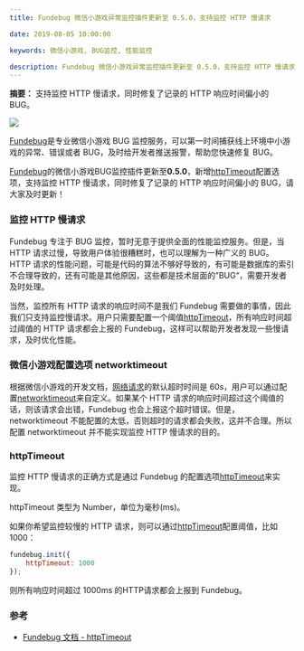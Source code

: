 ```yaml
---
title: Fundebug 微信小游戏异常监控插件更新至 0.5.0，支持监控 HTTP 慢请求

date: 2019-08-05 10:00:00

keywords: 微信小游戏, BUG监控, 性能监控

description: Fundebug 微信小游戏异常监控插件更新至 0.5.0，支持监控 HTTP 慢请求
---
```


**摘要：** 支持监控 HTTP 慢请求，同时修复了记录的 HTTP 响应时间偏小的 BUG。

![](https://static.fundebug.cn/fundebug-wegame-upgrade.jpg)

<!-- more -->

[Fundebug](https://www.fundebug.com/)是专业微信小游戏 BUG 监控服务，可以第一时间捕获线上环境中小游戏的异常、错误或者 BUG，及时给开发者推送报警，帮助您快速修复 BUG。

[Fundebug](https://www.fundebug.com/)的微信小游戏BUG监控插件更新至**0.5.0**，新增[httpTimeout](https://docs.fundebug.com/notifier/wegame/customize/httptimeout.html)配置选项，支持监控 HTTP 慢请求，同时修复了记录的 HTTP 响应时间偏小的 BUG，请大家及时更新！

### 监控 HTTP 慢请求

Fundebug 专注于 BUG 监控，暂时无意于提供全面的性能监控服务。但是，当 HTTP 请求过慢，导致用户体验很糟糕时，也可以理解为一种广义的 BUG。HTTP 请求的性能问题，可能是代码的算法不够好导致的，有可能是数据库的索引不合理导致的，还有可能是其他原因，这些都是技术层面的”BUG“，需要开发者及时处理。

当然，监控所有 HTTP 请求的响应时间不是我们 Fundebug 需要做的事情，因此我们只支持监控慢请求。用户只需要配置一个阈值[httpTimeout](https://docs.fundebug.com/notifier/wegame/customize/httptimeout.html)，所有响应时间超过阈值的 HTTP 请求都会上报的 Fundebug，这样可以帮助开发者发现一些慢请求，及时优化性能。

### 微信小游戏配置选项 networktimeout

根据微信小游戏的开发文档，[网络请求](https://developers.weixin.qq.com/minigame/dev/guide/base-ability/network.html#2.%20%E7%BD%91%E7%BB%9C%E8%AF%B7%E6%B1%82)的默认超时时间是 60s，用户可以通过配置[networktimeout](https://developers.weixin.qq.com/minigame/dev/guide/framework/config.html)来自定义。如果某个 HTTP 请求的响应时间超过这个阈值的话，则该请求会出错，Fundebug 也会上报这个超时错误。但是，networktimeout 不能配置的太低，否则超时的请求都会失败，这并不合理。所以配置 networktimeout 并不能实现监控 HTTP 慢请求的目的。

### httpTimeout

监控 HTTP 慢请求的正确方式是通过 Fundebug 的配置选项[httpTimeout](https://docs.fundebug.com/notifier/wegame/customize/httptimeout.html)来实现。

httpTimeout 类型为 Number，单位为毫秒(ms)。

如果你希望监控较慢的 HTTP 请求，则可以通过[httpTimeout](https://docs.fundebug.com/notifier/wegame/customize/httptimeout.html)配置阈值，比如 1000：

```js
fundebug.init({
    httpTimeout: 1000
});
```

则所有响应时间超过 1000ms 的HTTP请求都会上报到 Fundebug。

### 参考

- [Fundebug 文档 - httpTimeout](https://docs.fundebug.com/notifier/wegame/customize/httptimeout.html)
